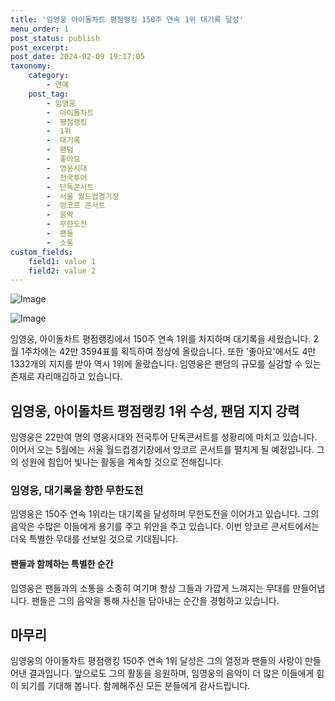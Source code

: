```yaml
---
title: '임영웅 아이돌차트 평점랭킹 150주 연속 1위 대기록 달성'
menu_order: 1
post_status: publish
post_excerpt: 
post_date: 2024-02-09 19:17:05
taxonomy:
    category:
        - 연예
    post_tag:
        - 임영웅
        -  아이돌차트
        -  평점랭킹
        -  1위
        -  대기록
        -  팬덤
        -  좋아요
        -  영웅시대
        -  전국투어
        -  단독콘서트
        -  서울 월드컵경기장
        -  앙코르 콘서트
        -  음악
        -  무한도전
        -  팬들
        -  소통
custom_fields:
    field1: value 1
    field2: value 2
---
```


![Image](https://mimgnews.pstatic.net/image/108/2024/02/09/0003213896_001_20240209085101198.jpg?type=w540)

![Image](https://ssl.pstatic.net/mimgnews/image/108/2024/02/09/0003213896_002_20240209085101271.jpg?type=w540)

임영웅, 아이돌차트 평점랭킹에서 150주 연속 1위를 차지하며 대기록을 세웠습니다. 2월 1주차에는 42만 3594표를 획득하여 정상에 올랐습니다. 또한 '좋아요'에서도 4만 1332개의 지지를 받아 역시 1위에 올랐습니다. 임영웅은 팬덤의 규모를 실감할 수 있는 존재로 자리매김하고 있습니다.
## 임영웅, 아이돌차트 평점랭킹 1위 수성, 팬덤 지지 강력
임영웅은 22만여 명의 영웅시대와 전국투어 단독콘서트를 성황리에 마치고 있습니다. 이어서 오는 5월에는 서울 월드컵경기장에서 앙코르 콘서트를 펼치게 될 예정입니다. 그의 성원에 힘입어 빛나는 활동을 계속할 것으로 전해집니다.
### 임영웅, 대기록을 향한 무한도전
임영웅은 150주 연속 1위라는 대기록을 달성하며 무한도전을 이어가고 있습니다. 그의 음악은 수많은 이들에게 용기를 주고 위안을 주고 있습니다. 이번 앙코르 콘서트에서는 더욱 특별한 무대를 선보일 것으로 기대됩니다.
#### 팬들과 함께하는 특별한 순간
임영웅은 팬들과의 소통을 소중히 여기며 항상 그들과 가깝게 느껴지는 무대를 만들어냅니다. 팬들은 그의 음악을 통해 자신을 담아내는 순간을 경험하고 있습니다.
## 마무리
임영웅의 아이돌차트 평점랭킹 150주 연속 1위 달성은 그의 열정과 팬들의 사랑이 만들어낸 결과입니다. 앞으로도 그의 활동을 응원하며, 임영웅의 음악이 더 많은 이들에게 힘이 되기를 기대해 봅니다. 함께해주신 모든 분들에게 감사드립니다.
